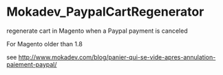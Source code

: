 Mokadev_PaypalCartRegenerator
=============================

regenerate cart in Magento when a Paypal payment is canceled

For Magento older than 1.8

see http://www.mokadev.com/blog/panier-qui-se-vide-apres-annulation-paiement-paypal/
